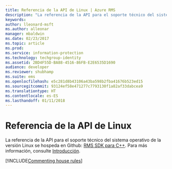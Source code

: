 ```yaml
---
title: Referencia de la API de Linux | Azure RMS
description: "La referencia de la API para el soporte técnico del sistema operativo de la versión de Linux se hospeda en Github."
keywords: 
author: lleonard-msft
ms.author: alleonar
manager: mbaldwin
ms.date: 02/23/2017
ms.topic: article
ms.prod: 
ms.service: information-protection
ms.technology: techgroup-identity
ms.assetid: 2BD4F55D-BA88-4516-86FB-E2E6535D1690
audience: developer
ms.reviewer: shubhamp
ms.suite: ems
ms.openlocfilehash: e5c281d8b43106a43ba598b2fba41676b523ed15
ms.sourcegitcommit: 93124ef58e471277c7793130f1a82af33dabcea9
ms.translationtype: HT
ms.contentlocale: es-ES
ms.lasthandoff: 01/11/2018
---
```

# <a name="linux-api-reference"></a>Referencia de la API de Linux

La referencia de la API para el soporte técnico del sistema operativo de la versión Linux se hospeda en Github: [RMS SDK para C++](http://azuread.github.io/rms-sdk-for-cpp/annotated.html). Para más información, consulte [Introducción](get-started.md).

[!INCLUDE[Commenting house rules](../includes/houserules.md)]